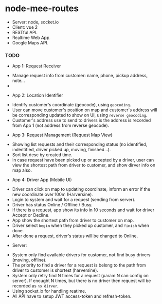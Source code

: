 node-mee-routes
===
- Server: node, socket.io
- Client: vue 2
- RESTful API.
- Realtime Web App.
- Google Maps API.

### TODO
* App 1: Request Receiver
- Manage request info from customer: name, phone, pickup address, note...
- 
* App 2: Location Identifier
- Identify customer's coordinate (geocode), using `geocoding`.
- User can move customer's position on map and customer's address will be corresponding updated to show on UI, using `reverse geocoding`.
- Customer's address use to send to drivers is the address is recorded from App 1 (not address from reverse geocode).

* App 3: Request Management (Request Map View)
- Showing list requests and their corresponding status (no identified, indentified, driver picked up, moving, finished...).
- Sort list desc by created time.
- In case request have been picked up or accepted by a driver, user can view the shortest path from driver to customer, and show dirver info on map also.

* App 4: Driver App (Mobile UI)
- Driver can click on map to updating coordinate, inform an error if the new coordinate over 100m (Harversine).
- Login to system and wait for a request (sending from server).
- Driver has status Online / Offline / Busy.
- If there is a request, app show its info in 10 seconds and wait for driver Accept or Decline.
- App show the shortest path from driver to customer on map.
- Driver select `begin` when they picked up customer, and `finish` when done.
- After done a request, driver's status will be changed to Online.

* Server:
- System only find available drivers for customer, not find busy drivers (moving, offline).
- The priority to find a driver for a request is belong to the path from driver to customer is shortest (harversine).
- System only retry find N times for a request (param N can config on server). If enought N times, but there is no driver then request will be recorded as `no dirver`.
- Using socket.io for handling reatime.
- All API have to setup JWT access-token and refresh-token.